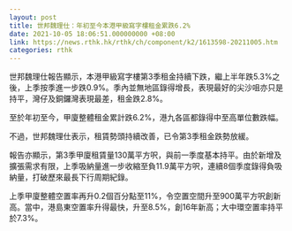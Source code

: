 ```yaml
---
layout: post
title: 世邦魏理仕：年初至今本港甲級寫字樓租金累跌6.2%
date: 2021-10-05 18:06:51.000000000 +08:00
link: https://news.rthk.hk/rthk/ch/component/k2/1613598-20211005.htm
categories: rthk
---
```


世邦魏理仕報告顯示，本港甲級寫字樓第3季租金持續下跌，繼上半年跌5.3%之後，上季按季進一步跌0.9%。季內並無地區錄得增長，表現最好的尖沙咀亦只是持平，灣仔及銅鑼灣表現最差，租金跌2.8%。

至於年初至今，甲廈整體租金累計跌6.2%，港九各區都錄得中至高單位數跌幅。

不過，世邦魏理仕表示，租賃勢頭持續改善，已令第3季租金跌勢放緩。

報告亦顯示，第3季甲廈租賃量130萬平方呎，與前一季度基本持平。由於新增及擴張需求有限，上季吸納量進一步收縮至負11.9萬平方呎，連續8個季度錄得負吸納量，打破歷來最長下行周期紀錄。

上季甲廈整體空置率再升0.2個百分點至11%，令空置空間升至900萬平方呎創新高。當中，港島東空置率升得最快，升至8.5%，創16年新高；大中環空置率持平於7.3%。
